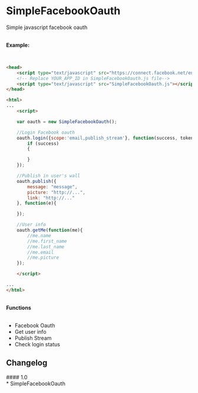 SimpleFacebookOauth
===================

Simple javascript facebook oauth

<br/>
<strong>Example:</strong>
<br/><br/>

```html

<head>
	<script type="text/javascript" src="https://connect.facebook.net/en_US/all.js"></script>
	<!-- Replace YOUR_APP_ID in SimpleFacebookOauth.js file-->
	<script type="text/javascript" src="SimpleFacebookOauth.js"></script>
</head>

<html>
...
	<script>

	var oauth = new SimpleFacebookOauth();

	//Login Facebook oauth
	oauth.login({scope:'email,publish_stream'}, function(success, token){
		if (success)
		{

		}
	});

	//Publish in user's wall
	oauth.publish({
		message: "message",
		picture: "http://...",
		link: "http://..."
	}, function(e){

	});

	//User info
	oauth.getMe(function(me){
		//me.name
		//me.first_name
		//me.last_name
		//me.email
		//me.picture
	});

	</script>

...
</html>

```

<br/>
<strong>Functions</strong>
<br/><br/>

* Facebook Oauth
* Get user info
* Publish Stream
* Check login status

<h2>Changelog</h2>
#### 1.0<br/>
* SimpleFacebookOauth
